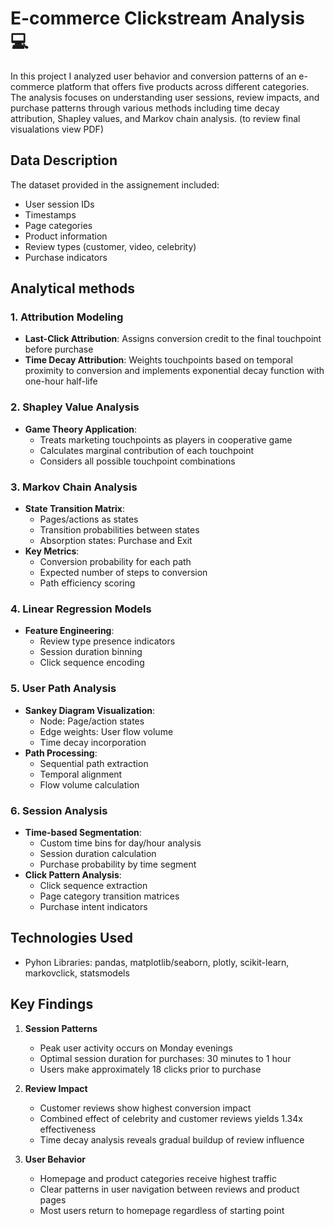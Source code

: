 # E-commerce Clickstream Analysis 💻

In this project I analyzed user behavior and conversion patterns of an e-commerce platform that offers five products across different categories. The analysis focuses on understanding user sessions, review impacts, and purchase patterns through various methods including time decay attribution, Shapley values, and Markov chain analysis. (to review final visualations view PDF)

## Data Description
The dataset provided in the assignement included:
- User session IDs
- Timestamps
- Page categories
- Product information
- Review types (customer, video, celebrity)
- Purchase indicators
  
## Analytical methods

### 1. Attribution Modeling
- **Last-Click Attribution**: Assigns conversion credit to the final touchpoint before purchase
- **Time Decay Attribution**: Weights touchpoints based on temporal proximity to conversion and implements exponential decay function with one-hour half-life

### 2. Shapley Value Analysis
- **Game Theory Application**:
  - Treats marketing touchpoints as players in cooperative game
  - Calculates marginal contribution of each touchpoint
  - Considers all possible touchpoint combinations

### 3. Markov Chain Analysis
- **State Transition Matrix**:
  - Pages/actions as states
  - Transition probabilities between states
  - Absorption states: Purchase and Exit
- **Key Metrics**:
  - Conversion probability for each path
  - Expected number of steps to conversion
  - Path efficiency scoring

### 4. Linear Regression Models
- **Feature Engineering**:
  - Review type presence indicators
  - Session duration binning
  - Click sequence encoding

### 5. User Path Analysis
- **Sankey Diagram Visualization**:
  - Node: Page/action states
  - Edge weights: User flow volume
  - Time decay incorporation
- **Path Processing**:
  - Sequential path extraction
  - Temporal alignment
  - Flow volume calculation

### 6. Session Analysis
- **Time-based Segmentation**:
  - Custom time bins for day/hour analysis
  - Session duration calculation
  - Purchase probability by time segment
- **Click Pattern Analysis**:
  - Click sequence extraction
  - Page category transition matrices
  - Purchase intent indicators

## Technologies Used
- Pyhon Libraries: pandas, matplotlib/seaborn, plotly, scikit-learn, markovclick, statsmodels
  
## Key Findings
1. **Session Patterns**
   - Peak user activity occurs on Monday evenings
   - Optimal session duration for purchases: 30 minutes to 1 hour
   - Users make approximately 18 clicks prior to purchase

2. **Review Impact**
   - Customer reviews show highest conversion impact
   - Combined effect of celebrity and customer reviews yields 1.34x effectiveness
   - Time decay analysis reveals gradual buildup of review influence

3. **User Behavior**
   - Homepage and product categories receive highest traffic
   - Clear patterns in user navigation between reviews and product pages
   - Most users return to homepage regardless of starting point





